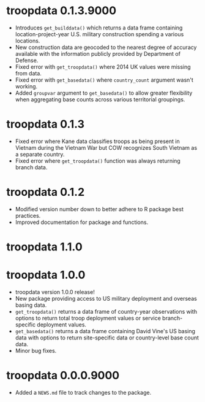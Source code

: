 # troopdata 0.1.3.9000

* Introduces `get_builddata()` which returns a data frame containing location-project-year U.S. military construction spending a various locations. 
* New construction data are geocoded to the nearest degree of accuracy available with the information publicly provided by Department of Defense.
* Fixed error with `get_troopdata()` where 2014 UK values were missing from data.
* Fixed error with `get_basedata()` where `country_count` argument wasn't working.
* Added `groupvar` argument to `get_basedata()` to allow greater flexibility when aggregating base counts across various territorial groupings.


# troopdata 0.1.3

* Fixed error where Kane data classifies troops as being present in Vietnam during the Vietnam War but COW recognizes South Vietnam as a separate country.
* Fixed error where `get_troopdata()` function was always returning branch data.

# troopdata 0.1.2

* Modified version number down to better adhere to R package best practices.
* Improved documentation for package and functions.

# troopdata 1.1.0

# troopdata 1.0.0

* troopdata version 1.0.0 release!
* New package providing access to US military deployment and overseas basing data.
* `get_troopdata()` returns a data frame of country-year observations with options to return total troop deployment values or service branch-specific deployment values.
* `get_basedata()` returns a data frame containing David Vine's US basing data with options to return site-specific data or country-level base count data.
* Minor bug fixes.

# troopdata 0.0.0.9000

* Added a `NEWS.md` file to track changes to the package.
